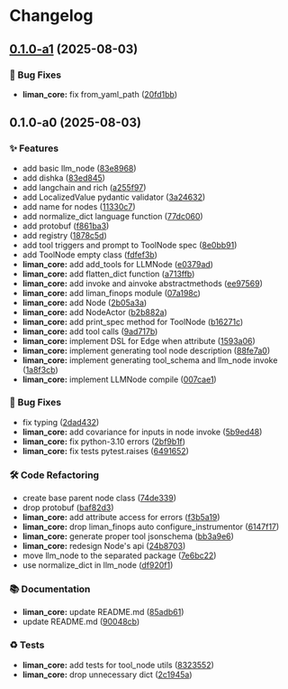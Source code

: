 # Changelog

## [0.1.0-a1](https://github.com/gurobokum/liman/compare/liman_core_py-v0.1.0-a0...liman_core_py-v0.1.0-a1) (2025-08-03)


### 🐛 Bug Fixes

* **liman_core:** fix from_yaml_path ([20fd1bb](https://github.com/gurobokum/liman/commit/20fd1bb03e266b86a1bda84ff103f5fb6626d93d))

## 0.1.0-a0 (2025-08-03)


### ✨ Features

* add basic llm_node ([83e8968](https://github.com/gurobokum/liman/commit/83e8968a16cf8941dd906eba53c70b8096e508de))
* add dishka ([83ed845](https://github.com/gurobokum/liman/commit/83ed8450ca58ebb082c552c544f0bb79a32232a9))
* add langchain and rich ([a255f97](https://github.com/gurobokum/liman/commit/a255f9731af86734acc257caf220ccc7588daf89))
* add LocalizedValue pydantic validator ([3a24632](https://github.com/gurobokum/liman/commit/3a24632e1be9e009b3961c68e4bc961fcd42d11e))
* add name for nodes ([11330c7](https://github.com/gurobokum/liman/commit/11330c70d28a6db16805d3e1f608cb69525614b9))
* add normalize_dict language function ([77dc060](https://github.com/gurobokum/liman/commit/77dc060538941b521bbef0ae32eb59454deebd72))
* add protobuf ([f861ba3](https://github.com/gurobokum/liman/commit/f861ba3133d70ddc2ce083427c5b955a4f736d8f))
* add registry ([1878c5d](https://github.com/gurobokum/liman/commit/1878c5db3bbba92c78bfe1199148cdb317ff35dc))
* add tool triggers and prompt to ToolNode spec ([8e0bb91](https://github.com/gurobokum/liman/commit/8e0bb91a62a2a0223be464b68caf1271aeadbcef))
* add ToolNode empty class ([fdfef3b](https://github.com/gurobokum/liman/commit/fdfef3bdb0df13b8e66bc98af0ce38511f5bdf62))
* **liman_core:** add add_tools for LLMNode ([e0379ad](https://github.com/gurobokum/liman/commit/e0379ad1f8ff097dab8b97a5834fc0f500985c65))
* **liman_core:** add flatten_dict function ([a713ffb](https://github.com/gurobokum/liman/commit/a713ffbed81fd95a677a9f6e87da8c054d53b6ad))
* **liman_core:** add invoke and ainvoke abstractmethods ([ee97569](https://github.com/gurobokum/liman/commit/ee975690db7da56e5779e175f2718bca25106ba6))
* **liman_core:** add liman_finops module ([07a198c](https://github.com/gurobokum/liman/commit/07a198c3a0b5aff36df40c89ba941d20d10f205d))
* **liman_core:** add Node ([2b05a3a](https://github.com/gurobokum/liman/commit/2b05a3aee8f78661ed4d7663551f0eeefc235ec5))
* **liman_core:** add NodeActor ([b2b882a](https://github.com/gurobokum/liman/commit/b2b882adb913aa5891bf0aa04696a7ca3f7ec31d))
* **liman_core:** add print_spec method for ToolNode ([b16271c](https://github.com/gurobokum/liman/commit/b16271cc370695aca06a1b4d5a9b60e76907237e))
* **liman_core:** add tool calls ([9ad717b](https://github.com/gurobokum/liman/commit/9ad717b543221eda5769b61286de20c50d50c244))
* **liman_core:** implement DSL for Edge when attribute ([1593a06](https://github.com/gurobokum/liman/commit/1593a06978aea2d7057342b05d0cb1fdff02a4e3))
* **liman_core:** implement generating tool node description ([88fe7a0](https://github.com/gurobokum/liman/commit/88fe7a0b5b64caad8c0f2127738e7e53907523f8))
* **liman_core:** implement generating tool_schema and llm_node invoke ([1a8f3cb](https://github.com/gurobokum/liman/commit/1a8f3cbfa00bb2f3e128070bed9add5a6ebcf4bd))
* **liman_core:** implement LLMNode compile ([007cae1](https://github.com/gurobokum/liman/commit/007cae17f35a5d5e7bf2a489a00084ca2639e5fb))


### 🐛 Bug Fixes

* fix typing ([2dad432](https://github.com/gurobokum/liman/commit/2dad4320369655741554a1e0ecc70b98137588da))
* **liman_core:** add covariance for inputs in node invoke ([5b9ed48](https://github.com/gurobokum/liman/commit/5b9ed483cad280488654ffa0a37d9c164f3a16e5))
* **liman_core:** fix python-3.10 errors ([2bf9b1f](https://github.com/gurobokum/liman/commit/2bf9b1f170682ddf49e582b052859acb3f7ee9b0))
* **liman_core:** fix tests pytest.raises ([6491652](https://github.com/gurobokum/liman/commit/64916521594a9bc7a48010c3c709dc4e22dc131b))


### 🛠 Code Refactoring

* create base parent node class ([74de339](https://github.com/gurobokum/liman/commit/74de33952f6175de6d8c45ec664c9f46dfe4c6cc))
* drop protobuf ([baf82d3](https://github.com/gurobokum/liman/commit/baf82d36c7fe936895eef3e2ab2aa3be541796bd))
* **liman_core:** add attribute access for errors ([f3b5a19](https://github.com/gurobokum/liman/commit/f3b5a1957eaef6a9ffe7b90c0f1f3bc980d53fda))
* **liman_core:** drop liman_finops auto configure_instrumentor ([6147f17](https://github.com/gurobokum/liman/commit/6147f172cb3096612acbb8ccaad2f84fb1541f7b))
* **liman_core:** generate proper tool jsonschema ([bb3a9e6](https://github.com/gurobokum/liman/commit/bb3a9e676f0c4f9f0f6d6428a7341673706f35b4))
* **liman_core:** redesign Node's api ([24b8703](https://github.com/gurobokum/liman/commit/24b87038c2cad69a455c193c9fd494017935b3e7))
* move llm_node to the separated package ([7e6bc22](https://github.com/gurobokum/liman/commit/7e6bc22cf7a850087e1ddf5b3cacb45822e0a69c))
* use normalize_dict in llm_node ([df920f1](https://github.com/gurobokum/liman/commit/df920f1a40b889829c351efff928cdba93d85d00))


### 📚 Documentation

* **liman_core:** update README.md ([85adb61](https://github.com/gurobokum/liman/commit/85adb61dd6f152f670f18b254fbb0f66dcfbb7ea))
* update README.md ([90048cb](https://github.com/gurobokum/liman/commit/90048cbb46bc1371776df9c4a36b9524e6abb7ca))


### ♻️ Tests

* **liman_core:** add tests for tool_node utils ([8323552](https://github.com/gurobokum/liman/commit/8323552ecf1f52418376e7ce48b49e0b07e43afb))
* **liman_core:** drop unnecessary dict ([2c1945a](https://github.com/gurobokum/liman/commit/2c1945a8ec5aafbd8d487b5d766772035eb2ff4a))
